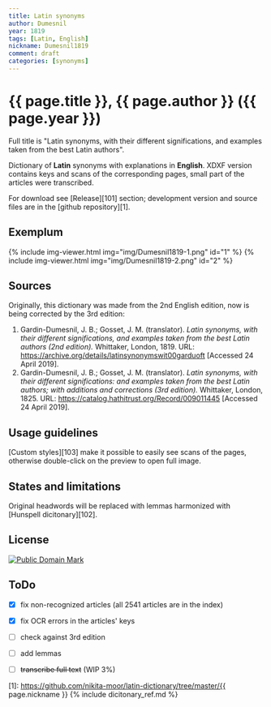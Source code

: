 ```yaml
---
title: Latin synonyms
author: Dumesnil
year: 1819
tags: [Latin, English]
nickname: Dumesnil1819
comment: draft
categories: [synonyms]
---
```

# {{ page.title }}, {{ page.author }} ({{ page.year }})

Full title is "Latin synonyms, with their different significations, and examples taken from the best Latin authors".

Dictionary of **Latin** synonyms with explanations in **English**. XDXF version contains keys and scans of the corresponding pages, small part of the articles were transcribed.

For download see [Release][101] section; development version and source files are in the [github repository][1].


## Exemplum

{% include img-viewer.html img="img/Dumesnil1819-1.png" id="1" %}
{% include img-viewer.html img="img/Dumesnil1819-2.png" id="2" %}


## Sources

Originally, this dictionary was made from the 2nd English edition, now is being corrected by the 3rd edition:
    
1. Gardin-Dumesnil, J. B.; Gosset, J. M. (translator). _Latin synonyms, with their different significations, and examples taken from the best Latin authors (2nd edition)._ Whittaker, London, 1819. URL: <https://archive.org/details/latinsynonymswit00garduoft> \[Accessed 24 April 2019\].
2. Gardin-Dumesnil, J. B.; Gosset, J. M. (translator). _Latin synonyms, with their different significations: and examples taken from the best Latin authors; with additions and corrections (3rd edition)._ Whittaker, London, 1825. URL: <https://catalog.hathitrust.org/Record/009011445> \[Accessed 24 April 2019\].


## Usage guidelines

[Custom styles][103] make it possible to easily see scans of the pages, otherwise double-click on the preview to open full image.


## States and limitations

Original headwords will be replaced with lemmas harmonized with [Hunspell dicitonary][102].


## License

<a rel="license" href="http://creativecommons.org/publicdomain/mark/1.0/">
<img src="https://licensebuttons.net/p/mark/1.0/88x31.png"
     style="border-style: none;" alt="Public Domain Mark" />
</a>


## ToDo

* [x] fix non-recognized articles (all 2541 articles are in the index)
* [x] fix OCR errors in the articles' keys
* [ ] check against 3rd edition
* [ ] add lemmas
* [ ] ~~transcribe full text~~ (WIP 3%)


[1]: https://github.com/nikita-moor/latin-dictionary/tree/master/{{ page.nickname }}
{% include dicitonary_ref.md %}

